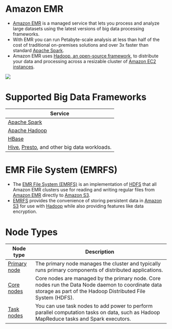 # Amazon EMR
- [Amazon EMR](https://aws.amazon.com/emr/) is a managed service that lets you process and analyze large datasets using the latest versions of big data processing frameworks.
- With EMR you can run Petabyte-scale analysis at less than half of the cost of traditional on-premises solutions and over 3x faster than standard [Apache Spark](https://github.com/Anshul619/HLD-System-Designs/blob/main/6_BigData/DataProcessing/ApacheSpark/Readme.md). 
- Amazon EMR uses [Hadoop, an open-source framework](https://github.com/Anshul619/HLD-System-Designs/blob/main/6_BigData/ApacheHadoop/Readme.md), to distribute your data and processing across a resizable cluster of [Amazon EC2 instances](../../2_Compute/AmazonEC2/Readme.md).

![](https://fathomtech.io/blog/aws-emr-versus-glue/How-aws-emr-works.png)

# Supported Big Data Frameworks

| Service                                                                                                                                                           |
|-------------------------------------------------------------------------------------------------------------------------------------------------------------------|
| [Apache Spark](https://github.com/Anshul619/HLD-System-Designs/blob/main/6_BigData/DataProcessing/ApacheSpark/Readme.md)                                                                                   |
| [Apache Hadoop](https://github.com/Anshul619/HLD-System-Designs/blob/main/6_BigData/ApacheHadoop/Readme.md)                                                                                                |
| [HBase](https://github.com/Anshul619/HLD-System-Designs/blob/main/3_Databases/11_WideColumn-Databases/ApacheHBase.md)                                                                                       |
| [Hive](https://github.com/Anshul619/HLD-System-Designs/blob/main/6_BigData/DataConsumption/ApacheHive.md), [Presto](https://github.com/Anshul619/HLD-System-Designs/blob/main/6_BigData/DataConsumption/PrestoDB.md), and other big data workloads. |

# EMR File System (EMRFS)
- The [EMR File System (EMRFS)](https://docs.aws.amazon.com/emr/latest/ReleaseGuide/emr-fs.html) is an implementation of [HDFS](https://github.com/Anshul619/HLD-System-Designs/blob/main/11_FileStorages/ApacheHDFS.md) that all Amazon EMR clusters use for reading and writing regular files from [Amazon EMR]() directly to [Amazon S3](../../6_FileStorages/3_S3ObjectStorage/Readme.md). 
- [EMRFS](https://docs.aws.amazon.com/emr/latest/ReleaseGuide/emr-fs.html) provides the convenience of storing persistent data in [Amazon S3](../../6_FileStorages/3_S3ObjectStorage/Readme.md) for use with [Hadoop](https://github.com/Anshul619/HLD-System-Designs/blob/main/6_BigData/ApacheHadoop/Readme.md) while also providing features like data encryption.

# Node Types

| Node type                                                                                              | Description                                                                                                                                                      |
|--------------------------------------------------------------------------------------------------------|------------------------------------------------------------------------------------------------------------------------------------------------------------------|
| [Primary node](https://docs.aws.amazon.com/emr/latest/ManagementGuide/emr-master-core-task-nodes.html) | The primary node manages the cluster and typically runs primary components of distributed applications.                                                          |
| [Core nodes](https://docs.aws.amazon.com/emr/latest/ManagementGuide/emr-master-core-task-nodes.html)   | Core nodes are managed by the primary node. Core nodes run the Data Node daemon to coordinate data storage as part of the Hadoop Distributed File System (HDFS). |
| [Task nodes](https://docs.aws.amazon.com/emr/latest/ManagementGuide/emr-master-core-task-nodes.html)   | You can use task nodes to add power to perform parallel computation tasks on data, such as Hadoop MapReduce tasks and Spark executors.                           |